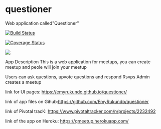 # questioner
Web application called"Questioner"

[![Build Status](https://travis-ci.org/EmyRukundo/questioner.svg?branch=develop)](https://travis-ci.org/EmyRukundo/questioner)

[![Coverage Status](https://coveralls.io/repos/github/EmyRukundo/questioner/badge.svg?branch=develop)](https://coveralls.io/github/EmyRukundo/questioner?branch=develop)


<a href="https://codeclimate.com/github/EmyRukundo/questioner/maintainability"><img src="https://api.codeclimate.com/v1/badges/aa215b279d54af5bd76c/maintainability" /></a>

App Description
This is a web application for meetups, you can create meetup and peole will join your meetup

Users can ask questions, upvote questions and respond Rsvps
Admin creates a meetup

link for UI pages: https://emyrukundo.github.io/questioner/

link of app files on Gihub:https://github.com/EmyRukundo/questioner

link of Pivotal tracK: https://www.pivotaltracker.com/n/projects/2232492

link of the app on Heroku: https://qmeetup.herokuapp.com/




